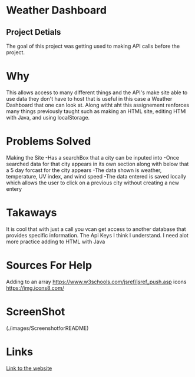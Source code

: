 # Weather Dashboard

## Project Detials
The goal of this project was getting used to making API calls before the project.


# Why
This allows access to many different things and the API's make site able to use data they don't have to host that is useful in this case a Weather Dashboard that one can look at.
Along witht aht this assignement renforces many things previously taught such as making an HTML site, editing HTMl with Java, and using localStorage.

# Problems Solved
Making the Site
-Has a searchBox that a city can be inputed into
-Once searched data for that city appears in its own section along with below that a 5 day forcast for the city appears
-The data shown is weather, temperature, UV index, and wind speed
-The data entered is saved locally which allows the user to click on a previous city without creating a new entery


# Takaways
It is cool that with just a call you vcan get access to another database that provides specific information.
The Api Keys I think I understand.
I need alot more practice adding to HTML with Java

# Sources For Help
Adding to an array https://www.w3schools.com/jsref/jsref_push.asp
icons https://img.icons8.com/

 
# ScreenShot
(./images/ScreenshotforREADME)

# Links
[Link to the website](https://bcole37.github.io/Work-Scheduler/)